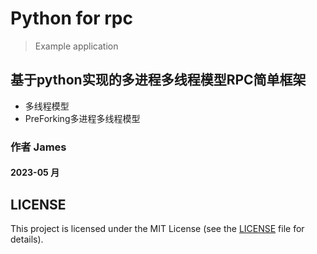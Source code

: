 # Python for rpc
> Example application

## 基于python实现的多进程多线程模型RPC简单框架
* 多线程模型
* PreForking多进程多线程模型


###  作者 James

#### 2023-05 月

## LICENSE
This project is licensed under the MIT License (see the
[LICENSE](LICENSE) file for details).



